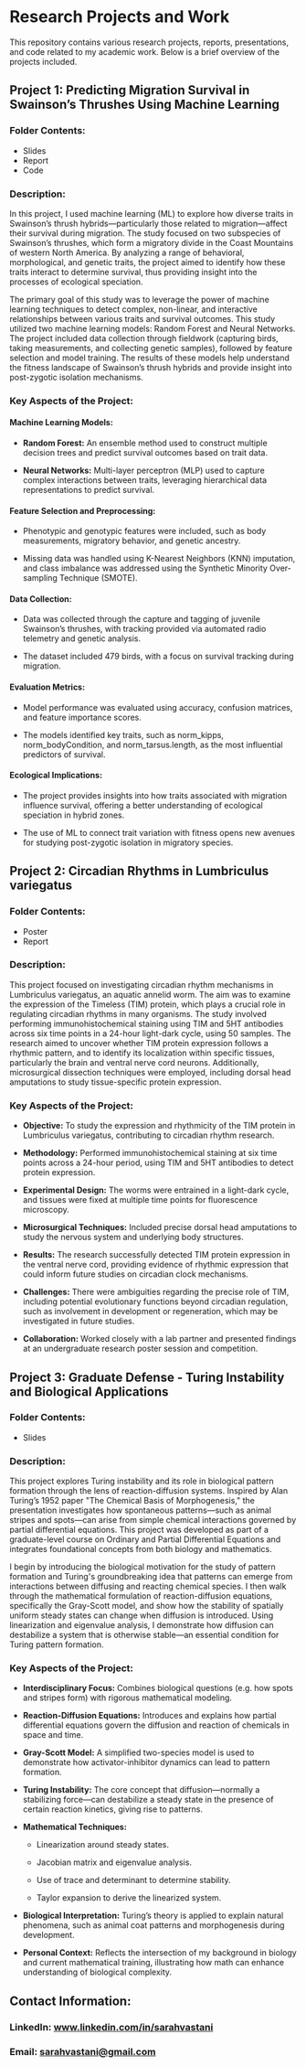 # Research Projects and Work

This repository contains various research projects, reports, presentations, and code related to my academic work. Below is a brief overview of the projects included.

## Project 1: Predicting Migration Survival in Swainson’s Thrushes Using Machine Learning
### Folder Contents:
* Slides
* Report
* Code

### Description:
In this project, I used machine learning (ML) to explore how diverse traits in Swainson’s thrush hybrids—particularly those related to migration—affect their survival during migration. The study focused on two subspecies of Swainson’s thrushes, which form a migratory divide in the Coast Mountains of western North America. By analyzing a range of behavioral, morphological, and genetic traits, the project aimed to identify how these traits interact to determine survival, thus providing insight into the processes of ecological speciation.

The primary goal of this study was to leverage the power of machine learning techniques to detect complex, non-linear, and interactive relationships between various traits and survival outcomes. This study utilized two machine learning models: Random Forest and Neural Networks. The project included data collection through fieldwork (capturing birds, taking measurements, and collecting genetic samples), followed by feature selection and model training. The results of these models help understand the fitness landscape of Swainson’s thrush hybrids and provide insight into post-zygotic isolation mechanisms.

### Key Aspects of the Project:
#### Machine Learning Models:

* **Random Forest:** An ensemble method used to construct multiple decision trees and predict survival outcomes based on trait data.

* **Neural Networks:** Multi-layer perceptron (MLP) used to capture complex interactions between traits, leveraging hierarchical data representations to predict survival.

#### Feature Selection and Preprocessing:

* Phenotypic and genotypic features were included, such as body measurements, migratory behavior, and genetic ancestry.

* Missing data was handled using K-Nearest Neighbors (KNN) imputation, and class imbalance was addressed using the Synthetic Minority Over-sampling Technique (SMOTE).

#### Data Collection:

* Data was collected through the capture and tagging of juvenile Swainson’s thrushes, with tracking provided via automated radio telemetry and genetic analysis.

* The dataset included 479 birds, with a focus on survival tracking during migration.

#### Evaluation Metrics:

* Model performance was evaluated using accuracy, confusion matrices, and feature importance scores.

* The models identified key traits, such as norm_kipps, norm_bodyCondition, and norm_tarsus.length, as the most influential predictors of survival.

#### Ecological Implications:

* The project provides insights into how traits associated with migration influence survival, offering a better understanding of ecological speciation in hybrid zones.

* The use of ML to connect trait variation with fitness opens new avenues for studying post-zygotic isolation in migratory species.

## Project 2: Circadian Rhythms in Lumbriculus variegatus
### Folder Contents:
* Poster
* Report

### Description:
This project focused on investigating circadian rhythm mechanisms in Lumbriculus variegatus, an aquatic annelid worm. The aim was to examine the expression of the Timeless (TIM) protein, which plays a crucial role in regulating circadian rhythms in many organisms. The study involved performing immunohistochemical staining using TIM and 5HT antibodies across six time points in a 24-hour light-dark cycle, using 50 samples. The research aimed to uncover whether TIM protein expression follows a rhythmic pattern, and to identify its localization within specific tissues, particularly the brain and ventral nerve cord neurons. Additionally, microsurgical dissection techniques were employed, including dorsal head amputations to study tissue-specific protein expression.

### Key Aspects of the Project:
* **Objective:** To study the expression and rhythmicity of the TIM protein in Lumbriculus variegatus, contributing to circadian rhythm research.

* **Methodology:** Performed immunohistochemical staining at six time points across a 24-hour period, using TIM and 5HT antibodies to detect protein expression.

* **Experimental Design:** The worms were entrained in a light-dark cycle, and tissues were fixed at multiple time points for fluorescence microscopy.

* **Microsurgical Techniques:** Included precise dorsal head amputations to study the nervous system and underlying body structures.

* **Results:** The research successfully detected TIM protein expression in the ventral nerve cord, providing evidence of rhythmic expression that could inform future studies on circadian clock mechanisms.

* **Challenges:** There were ambiguities regarding the precise role of TIM, including potential evolutionary functions beyond circadian regulation, such as involvement in development or regeneration, which may be investigated in future studies.

* **Collaboration:** Worked closely with a lab partner and presented findings at an undergraduate research poster session and competition.

## Project 3: Graduate Defense - Turing Instability and Biological Applications
### Folder Contents:
* Slides

### Description:
This project explores Turing instability and its role in biological pattern formation through the lens of reaction-diffusion systems. Inspired by Alan Turing’s 1952 paper "The Chemical Basis of Morphogenesis," the presentation investigates how spontaneous patterns—such as animal stripes and spots—can arise from simple chemical interactions governed by partial differential equations. This project was developed as part of a graduate-level course on Ordinary and Partial Differential Equations and integrates foundational concepts from both biology and mathematics.

I begin by introducing the biological motivation for the study of pattern formation and Turing's groundbreaking idea that patterns can emerge from interactions between diffusing and reacting chemical species. I then walk through the mathematical formulation of reaction-diffusion equations, specifically the Gray-Scott model, and show how the stability of spatially uniform steady states can change when diffusion is introduced. Using linearization and eigenvalue analysis, I demonstrate how diffusion can destabilize a system that is otherwise stable—an essential condition for Turing pattern formation.

### Key Aspects of the Project:
* **Interdisciplinary Focus:** Combines biological questions (e.g. how spots and stripes form) with rigorous mathematical modeling.

* **Reaction-Diffusion Equations:** Introduces and explains how partial differential equations govern the diffusion and reaction of chemicals in space and time.

* **Gray-Scott Model:** A simplified two-species model is used to demonstrate how activator-inhibitor dynamics can lead to pattern formation.

* **Turing Instability:** The core concept that diffusion—normally a stabilizing force—can destabilize a steady state in the presence of certain reaction kinetics, giving rise to patterns.

* **Mathematical Techniques:**

  * Linearization around steady states.

  * Jacobian matrix and eigenvalue analysis.

  * Use of trace and determinant to determine stability.

  * Taylor expansion to derive the linearized system.

* **Biological Interpretation:** Turing’s theory is applied to explain natural phenomena, such as animal coat patterns and morphogenesis during development.

* **Personal Context:** Reflects the intersection of my background in biology and current mathematical training, illustrating how math can enhance understanding of biological complexity.

## Contact Information:
### LinkedIn: www.linkedin.com/in/sarahvastani

### Email: sarahvastani@gmail.com
